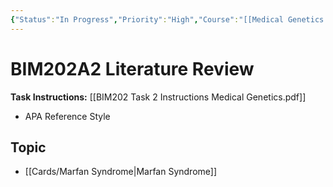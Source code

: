 ```yaml
---
{"Status":"In Progress","Priority":"High","Course":"[[Medical Genetics|BIM202]]","tags":["project"],"dg-publish":true,"permalink":"/spaces/university/projects/bim-202-a2-literature-review/","dgPassFrontmatter":true}
---
```


# BIM202A2 Literature Review

**Task Instructions:** [[BIM202 Task 2 Instructions Medical Genetics.pdf]]

- APA Reference Style

## Topic

- [[Cards/Marfan Syndrome\|Marfan Syndrome]]